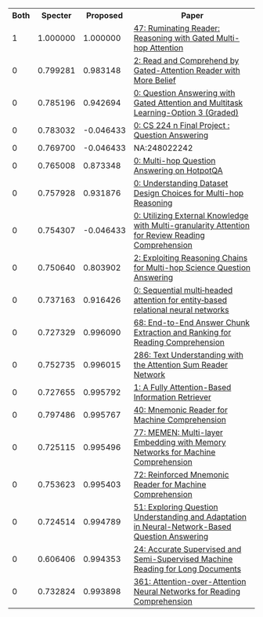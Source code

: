 <html><table><tr>
<th>Both</th>
<th>Specter</th>
<th>Proposed</th>
<th>Paper</th>
</tr>
<tr>
<td>1</td>
<td>1.000000</td>
<td>1.000000</td>
<td><a href="https://www.semanticscholar.org/paper/c50cd7df4271ef94a0a60894f0e2cf4ef89fb912">47: Ruminating Reader: Reasoning with Gated Multi-hop Attention</a></td>
</tr>
<tr>
<td>0</td>
<td>0.799281</td>
<td>0.983148</td>
<td><a href="https://www.semanticscholar.org/paper/70e21e3234cb7e24b185396ac7b2b3df57848762">2: Read and Comprehend by Gated-Attention Reader with More Belief</a></td>
</tr>
<tr>
<td>0</td>
<td>0.785196</td>
<td>0.942694</td>
<td><a href="https://www.semanticscholar.org/paper/39512024c0eb2ebc5c8f6e228023306c9ba790b7">0: Question Answering with Gated Attention and Multitask Learning-Option 3 (Graded)</a></td>
</tr>
<tr>
<td>0</td>
<td>0.783032</td>
<td>-0.046433</td>
<td><a href="https://www.semanticscholar.org/paper/3abf3597c77c5812ec69ace8c89984bc9a4f38b2">0: CS 224 n Final Project : Question Answering</a></td>
</tr>
<tr>
<td>0</td>
<td>0.769700</td>
<td>-0.046433</td>
<td>NA:248022242</td>
</tr>
<tr>
<td>0</td>
<td>0.765008</td>
<td>0.873348</td>
<td><a href="https://www.semanticscholar.org/paper/eaafa87e4c1a2ba43a0a6684046d8f237f684937">0: Multi-hop Question Answering on HotpotQA</a></td>
</tr>
<tr>
<td>0</td>
<td>0.757928</td>
<td>0.931876</td>
<td><a href="https://www.semanticscholar.org/paper/57c9b2be8b134d4c6ffce084ed83c3938a37c897">0: Understanding Dataset Design Choices for Multi-hop Reasoning</a></td>
</tr>
<tr>
<td>0</td>
<td>0.754307</td>
<td>-0.046433</td>
<td><a href="https://www.semanticscholar.org/paper/34a9424c40fc99d9949caaaa05d5fa40a11a42ae">0: Utilizing External Knowledge with Multi-granularity Attention for Review Reading Comprehension</a></td>
</tr>
<tr>
<td>0</td>
<td>0.750640</td>
<td>0.803902</td>
<td><a href="https://www.semanticscholar.org/paper/368ffb89988eef9898440569e5378d2cb18cddd2">2: Exploiting Reasoning Chains for Multi-hop Science Question Answering</a></td>
</tr>
<tr>
<td>0</td>
<td>0.737163</td>
<td>0.916426</td>
<td><a href="https://www.semanticscholar.org/paper/c35f53f7e4a2b219cf7fce7b16fa2704d86ff1db">0: Sequential multi‐headed attention for entity‐based relational neural networks</a></td>
</tr>
<tr>
<td>0</td>
<td>0.727329</td>
<td>0.996090</td>
<td><a href="https://www.semanticscholar.org/paper/0680f04750b1e257ffdd161e85382031dc73ea7f">68: End-to-End Answer Chunk Extraction and Ranking for Reading Comprehension</a></td>
</tr>
<tr>
<td>0</td>
<td>0.752735</td>
<td>0.996015</td>
<td><a href="https://www.semanticscholar.org/paper/f2e50e2ee4021f199877c8920f1f984481c723aa">286: Text Understanding with the Attention Sum Reader Network</a></td>
</tr>
<tr>
<td>0</td>
<td>0.727655</td>
<td>0.995792</td>
<td><a href="https://www.semanticscholar.org/paper/2676dbacd94257c344d8888e9c1147064b4d96c5">1: A Fully Attention-Based Information Retriever</a></td>
</tr>
<tr>
<td>0</td>
<td>0.797486</td>
<td>0.995767</td>
<td><a href="https://www.semanticscholar.org/paper/525f65936c331b0b766c7aea0eae64c595704c50">40: Mnemonic Reader for Machine Comprehension</a></td>
</tr>
<tr>
<td>0</td>
<td>0.725115</td>
<td>0.995496</td>
<td><a href="https://www.semanticscholar.org/paper/12e20e4ea572dbe476fd894c5c9a9930cf250dd2">77: MEMEN: Multi-layer Embedding with Memory Networks for Machine Comprehension</a></td>
</tr>
<tr>
<td>0</td>
<td>0.753623</td>
<td>0.995403</td>
<td><a href="https://www.semanticscholar.org/paper/e148b1bff6a6959fa15f8bc5c5582d8a04d220f9">72: Reinforced Mnemonic Reader for Machine Comprehension</a></td>
</tr>
<tr>
<td>0</td>
<td>0.724514</td>
<td>0.994789</td>
<td><a href="https://www.semanticscholar.org/paper/62f88e8fc3b44c5627f2b4721b08498d78103893">51: Exploring Question Understanding and Adaptation in Neural-Network-Based Question Answering</a></td>
</tr>
<tr>
<td>0</td>
<td>0.606406</td>
<td>0.994353</td>
<td><a href="https://www.semanticscholar.org/paper/3d6fca4617916c2507b4db008b09b3f9d5b14d6d">24: Accurate Supervised and Semi-Supervised Machine Reading for Long Documents</a></td>
</tr>
<tr>
<td>0</td>
<td>0.732824</td>
<td>0.993898</td>
<td><a href="https://www.semanticscholar.org/paper/c6e5df6322659276da6133f9b734a389d7a255e8">361: Attention-over-Attention Neural Networks for Reading Comprehension</a></td>
</tr>
</table></html>
